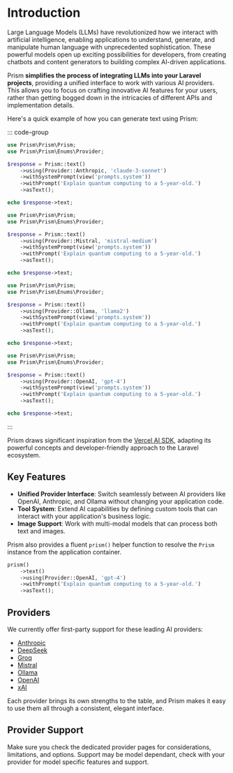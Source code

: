 <script setup>
import ProviderSupport from '../components/ProviderSupport.vue'
</script>

# Introduction

Large Language Models (LLMs) have revolutionized how we interact with artificial intelligence, enabling applications to understand, generate, and manipulate human language with unprecedented sophistication. These powerful models open up exciting possibilities for developers, from creating chatbots and content generators to building complex AI-driven applications.

Prism **simplifies the process of integrating LLMs into your Laravel projects**, providing a unified interface to work with various AI providers. This allows you to focus on crafting innovative AI features for your users, rather than getting bogged down in the intricacies of different APIs and implementation details.

Here's a quick example of how you can generate text using Prism:

::: code-group
```php [Anthropic]
use Prism\Prism\Prism;
use Prism\Prism\Enums\Provider;

$response = Prism::text()
    ->using(Provider::Anthropic, 'claude-3-sonnet')
    ->withSystemPrompt(view('prompts.system'))
    ->withPrompt('Explain quantum computing to a 5-year-old.')
    ->asText();

echo $response->text;
```

```php [Mistral]
use Prism\Prism\Prism;
use Prism\Prism\Enums\Provider;

$response = Prism::text()
    ->using(Provider::Mistral, 'mistral-medium')
    ->withSystemPrompt(view('prompts.system'))
    ->withPrompt('Explain quantum computing to a 5-year-old.')
    ->asText();

echo $response->text;
```

```php [Ollama]
use Prism\Prism\Prism;
use Prism\Prism\Enums\Provider;

$response = Prism::text()
    ->using(Provider::Ollama, 'llama2')
    ->withSystemPrompt(view('prompts.system'))
    ->withPrompt('Explain quantum computing to a 5-year-old.')
    ->asText();

echo $response->text;
```

```php [OpenAI]
use Prism\Prism\Prism;
use Prism\Prism\Enums\Provider;

$response = Prism::text()
    ->using(Provider::OpenAI, 'gpt-4')
    ->withSystemPrompt(view('prompts.system'))
    ->withPrompt('Explain quantum computing to a 5-year-old.')
    ->asText();

echo $response->text;
```
:::

Prism draws significant inspiration from the [Vercel AI SDK](https://sdk.vercel.ai/docs/ai-sdk-core), adapting its powerful concepts and developer-friendly approach to the Laravel ecosystem.

## Key Features

- **Unified Provider Interface**: Switch seamlessly between AI providers like OpenAI, Anthropic, and Ollama without changing your application code.
- **Tool System**: Extend AI capabilities by defining custom tools that can interact with your application's business logic.
- **Image Support**: Work with multi-modal models that can process both text and images.

Prism also provides a fluent `prism()` helper function to resolve the `Prism` instance from the application container.

```php
prism()
    ->text()
    ->using(Provider::OpenAI, 'gpt-4')
    ->withPrompt('Explain quantum computing to a 5-year-old.')
    ->asText();
``` 

## Providers

We currently offer first-party support for these leading AI providers:

- [Anthropic](/providers/anthropic.md)
- [DeepSeek](/providers/deepseek.md)
- [Groq](/providers/groq.md)
- [Mistral](/providers/mistral.md)
- [Ollama](/providers/ollama.md)
- [OpenAI](/providers/openai.md)
- [xAI](/providers/xai.md)

Each provider brings its own strengths to the table, and Prism makes it easy to use them all through a consistent, elegant interface.

## Provider Support

Make sure you check the dedicated provider pages for considerations, limitations, and options. Support may be model dependant, check with your provider for model specific features and support.

<ProviderSupport />
